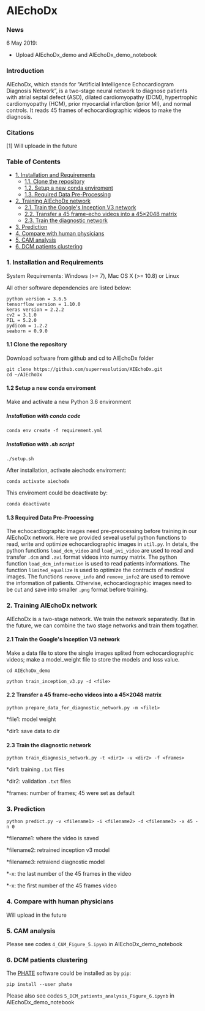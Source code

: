 AIEchoDx
=====================================

### News
6 May 2019:
* Upload AIEchoDx_demo and AIEchoDx_demo_notebook

### Introduction
AIEchoDx, which stands for “Artificial Intelligence Echocardiogram Diagnosis Network”, is a two-stage neural network to diagnose patients with atrial septal defect (ASD), dilated cardiomyopathy (DCM), hypertrophic cardiomyopathy (HCM), prior myocardial infarction (prior MI), and normal controls. It reads 45 frames of echocardiographic videos to make the diagnosis.

### Citations
[1] Will uploade in the future

### Table of Contents
* [1. Installation and Requirements](#1-installation-and-requirements)
  * [1.1. Clone the repository](#11-clone-the-repository)
  * [1.2. Setup a new conda enviroment](#12-setup-a-new-conda-enviroment)
  * [1.3. Required Data Pre-Processing](#13-required-data-pre-processing)
* [2. Training AIEchoDx network](#2-training-aiechodx-network)
  * [2.1. Train the Google's Inception V3 network](#21-train-the-Googles-inception-v3-network)
  * [2.2. Transfer a 45 frame-echo videos into a 45×2048 matrix](#22-transfer-a-45-frame-echo-videos-into-a-452048-matrix)
  * [2.3. Train the diagnostic network](#23-train-the-diagnostic-network)
* [3. Prediction](#3-prediction)
* [4. Compare with human physicians](#4-compare-with-human-physicians)
* [5. CAM analysis](#5-cam-analysis)
* [6. DCM patients clustering](#6-dcm-patients-clustering)


### 1. Installation and Requirements
System Requirements: Windows (>= 7), Mac OS X (>= 10.8) or Linux

All other software dependencies are listed below:
```
python version = 3.6.5
tensorflow version = 1.10.0
keras version = 2.2.2
cv2 = 3.1.0
PIL = 5.2.0
pydicom = 1.2.2
seaborn = 0.9.0
```

#### 1.1 Clone the repository
Download software from github and cd to AIEchoDx folder
```
git clone https://github.com/superresolution/AIEchoDx.git
cd ~/AIEchoDx
```
#### 1.2 Setup a new conda enviroment
Make and activate a new Python 3.6 environment
##### Installation with conda code
```
conda env create -f requirement.yml
```
##### Installation with .sh script
```
./setup.sh
```
After installation, activate aiechodx enviroment:
```
conda activate aiechodx
```
This enviroment could be deactivate by:
```
conda deactivate
```
#### 1.3 Required Data Pre-Processing
The echocardiographic images need pre-preocessing before training in our AIEchoDx network. Here we provided seveal useful python functions to read, write and optimize echocardiographic images in `util.py`.
In detals, the python functions `load_dcm_video` and `load_avi_video` are used to read and transfer `.dcm` and `.avi` format videos into numpy matrix. The python function `load_dcm_information` is used to read patients informations. The function `limited_equalize` is used to optimize the contracts of medical images. The functions `remove_info` and `remove_info2` are used to remove the information of patients. 
Othervise, echocardiographic images need to be cut and save into smaller `.png` format before training.

### 2. Training AIEchoDx network
AIEchoDx is a two-stage network. We train the network separatedly. But in the future, we can combine the two stage networks and train them togather.
#### 2.1 Train the Google's Inception V3 network
Make a data file to store the single images splited from echocardiographic videos; make a model_weight file to store the models and loss value.
```
cd AIEchoDx_demo

python train_inception_v3.py -d <file> 
```
#### 2.2 Transfer a 45 frame-echo videos into a 45×2048 matrix

```
python prepare_data_for_diagnostic_network.py -m <file1>
```
*file1: model weight

*dir1: save data to dir

#### 2.3 Train the diagnostic network
```
python train_diagnosis_network.py -t <dir1> -v <dir2> -f <frames>
```
*dir1: training `.txt` files

*dir2: validation `.txt` files

*frames: number of frames; 45 were set as default

### 3. Prediction
```
python predict.py -v <filename1> -i <filename2> -d <filename3> -x 45 -n 0
```
*filename1: where the video is saved

*filename2: retrained inception v3 model

*filename3: retraiend diagnostic model

*-x: the last number of the 45 frames in the video

*-x: the first number of the 45 frames video

### 4. Compare with human physicians

Will upload in the future

### 5. CAM analysis

Please see codes `4_CAM_Figure_5.ipynb` in AIEchoDx_demo_notebook

### 6. DCM patients clustering
The [PHATE](https://github.com/KrishnaswamyLab/PHATE/blob/master/README.md) software could be installed as by `pip`:
```
pip install --user phate
```

Please also see codes `5_DCM_patients_analysis_Figure_6.ipynb` in AIEchoDx_demo_notebook
